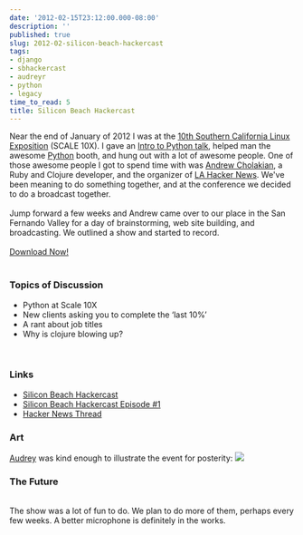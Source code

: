 ```yaml
---
date: '2012-02-15T23:12:00.000-08:00'
description: ''
published: true
slug: 2012-02-silicon-beach-hackercast
tags:
- django
- sbhackercast
- audreyr
- python
- legacy
time_to_read: 5
title: Silicon Beach Hackercast
---
```


Near the end of January of 2012 I was at the <a href="http://www.socallinuxexpo.org/scale10x/">10th Southern California Linux Exposition</a> (SCALE 10X). I gave an <a href="http://speakerdeck.com/u/pydanny/p/intro-to-python">Intro to Python talk</a>, helped man the awesome <a href="http://python.org">Python</a> booth, and hung out with a lot of awesome people. One of those awesome people I got to spend time with was <a href="http://www.andrewvc.com/">Andrew Cholakian</a>, a Ruby and Clojure developer, and the organizer of <a href="http://www.meetup.com/Los-Angeles-Hacker-News/">LA Hacker News</a>. We've been meaning to do something together, and at the conference we decided to do a broadcast together.<br /><br />Jump forward a few weeks and Andrew came over to our place in the San Fernando Valley for a day of brainstorming, web site building, and broadcasting. We outlined a show and started to record.<br /><br /><a href="http://download.sbhackercast.com/sb-hackercast-2012-02-12-episode-1-first-podcast.mp3">Download Now!</a><br /><br /><h3>Topics of Discussion</h3><ul><li>Python at Scale 10X</li><li>New clients asking you to complete the ‘last 10%’</li><li>A rant about job titles</li><li>Why is clojure blowing up?</li></ul><br /><h3>Links</h3><ul><li><a href="http://sbhackercast.com">Silicon Beach Hackercast</a></li><li><a href="http://www.sbhackercast.com/2012/02/12/episode-1-first-podcast.html">Silicon Beach Hackercast Episode #1</a></li><li><a href="http://news.ycombinator.com/item?id=3584167">Hacker News Thread</a><br /></ul><h3>Art</h3><a href="http://audreymroy.com">Audrey</a> was kind enough to illustrate the event for posterity:  <img src="http://www.sbhackercast.com/images/audreyr/episode1.png" /> <h3>The Future</h3><br />The show was a lot of fun to do. We plan to do more of them, perhaps every few weeks. A better microphone is definitely in the works.